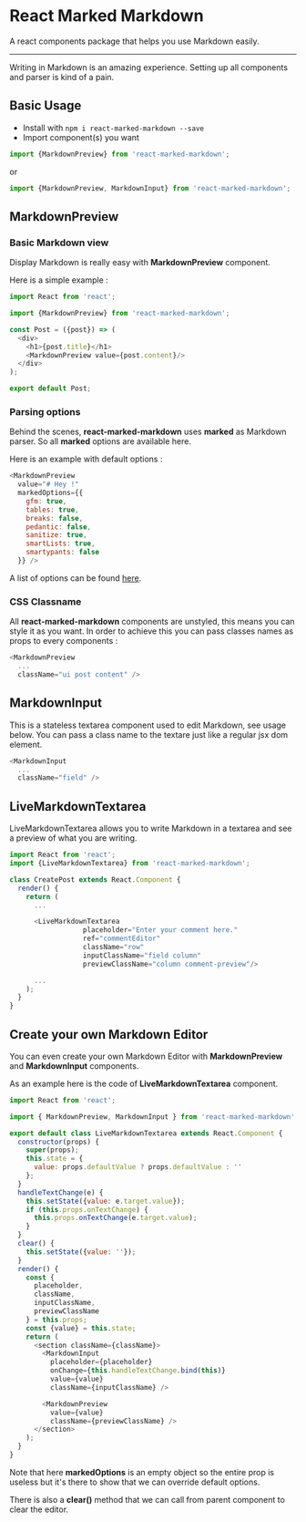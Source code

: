 # React Marked Markdown

A react components package that helps you use Markdown easily.

---

Writing in Markdown is an amazing experience. Setting up all components and parser is kind of a pain.

## Basic Usage

* Install with `npm i react-marked-markdown --save`
* Import component(s) you want
```js
import {MarkdownPreview} from 'react-marked-markdown';
```
or
```js
import {MarkdownPreview, MarkdownInput} from 'react-marked-markdown';
```

## MarkdownPreview

### Basic Markdown view

Display Markdown is really easy with **MarkdownPreview** component.

Here is a simple example :
```js
import React from 'react';

import {MarkdownPreview} from 'react-marked-markdown';

const Post = ({post}) => (
  <div>
    <h1>{post.title}</h1>
    <MarkdownPreview value={post.content}/>
  </div>
);

export default Post;

```

### Parsing options

Behind the scenes, **react-marked-markdown** uses **marked** as Markdown parser.
So all **marked** options are available here.

Here is an example with default options :

```js
<MarkdownPreview
  value="# Hey !"
  markedOptions={{
    gfm: true,
    tables: true,
    breaks: false,
    pedantic: false,
    sanitize: true,
    smartLists: true,
    smartypants: false
  }} />
```

A list of options can be found [here](https://github.com/chjj/marked).

### CSS Classname

All **react-marked-markdown** components are unstyled, this means you can style it as you want. In order to achieve this you can pass classes names as props to every components :

```js
<MarkdownPreview
  ...
  className="ui post content" />
```

## MarkdownInput

This is a stateless textarea component used to edit Markdown, see usage below. You can pass a class name to the textare just like a regular jsx dom element.

```js
<MarkdownInput
  ...
  className="field" />
```

## LiveMarkdownTextarea

LiveMarkdownTextarea allows you to write Markdown in a textarea and see a preview of what you are writing.


```js
import React from 'react';
import {LiveMarkdownTextarea} from 'react-marked-markdown';

class CreatePost extends React.Component {
  render() {
    return (
      ...

      <LiveMarkdownTextarea
                  placeholder="Enter your comment here."
                  ref="commentEditor"
                  className="row"
                  inputClassName="field column"
                  previewClassName="column comment-preview"/>

      ...
    );
  }
}
```

## Create your own Markdown Editor

You can even create your own Markdown Editor with **MarkdownPreview** and **MarkdownInput** components.

As an example here is the code of **LiveMarkdownTextarea** component.


```js
import React from 'react';

import { MarkdownPreview, MarkdownInput } from 'react-marked-markdown';

export default class LiveMarkdownTextarea extends React.Component {
  constructor(props) {
    super(props);
    this.state = {
      value: props.defaultValue ? props.defaultValue : ''
    };
  }
  handleTextChange(e) {
    this.setState({value: e.target.value});
    if (this.props.onTextChange) {
      this.props.onTextChange(e.target.value);
    }
  }
  clear() {
    this.setState({value: ''});
  }
  render() {
    const {
      placeholder,
      className,
      inputClassName,
      previewClassName
    } = this.props;
    const {value} = this.state;
    return (
      <section className={className}>
        <MarkdownInput
          placeholder={placeholder}
          onChange={this.handleTextChange.bind(this)}
          value={value}
          className={inputClassName} />

        <MarkdownPreview
          value={value}
          className={previewClassName} />
      </section>
    );
  }
}
```

Note that here **markedOptions** is an empty object so the entire prop is useless but it's there to show that we can override default options.

There is also a **clear()** method that we can call from parent component to clear the editor.
